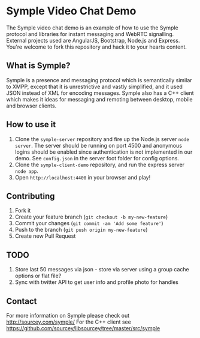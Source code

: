 # Symple Video Chat Demo

The Symple video chat demo is an example of how to use the Symple protocol and libraries for instant messaging and WebRTC signalling. External projects used are AngularJS, Bootstrap, Node.js and Express. You're welcome to fork this repository and hack it to your hearts content.

## What is Symple?

Symple is a presence and messaging protocol which is semantically similar to XMPP, except that it is unrestrictive and vastly simplified, and it used JSON instead of XML for encoding messages. Symple also has a C++ client which makes it ideas for messaging and remoting between desktop, mobile and browser clients.

## How to use it

1. Clone the ```symple-server``` repository and fire up the Node.js server ```node server```. The server should be running on port 4500 and anonymous logins should be enabled since authentication is not implemented in our demo. See ```config.json``` in the server foot folder for config options.
2. Clone the ```symple-client-demo``` repository, and run the express server ```node app```.  
3. Open ```http://localhost:4400``` in your browser and play!

## Contributing

1. Fork it
2. Create your feature branch (`git checkout -b my-new-feature`)
3. Commit your changes (`git commit -am 'Add some feature'`)
4. Push to the branch (`git push origin my-new-feature`)
5. Create new Pull Request

## TODO

1. Store last 50 messages via json - store via server using a group cache options or flat file?
1. Sync with twitter API to get user info and profile photo for handles

## Contact

For more information on Symple please check out http://sourcey.com/symple/
For the C++ client see https://github.com/sourcey/libsourcey/tree/master/src/symple
